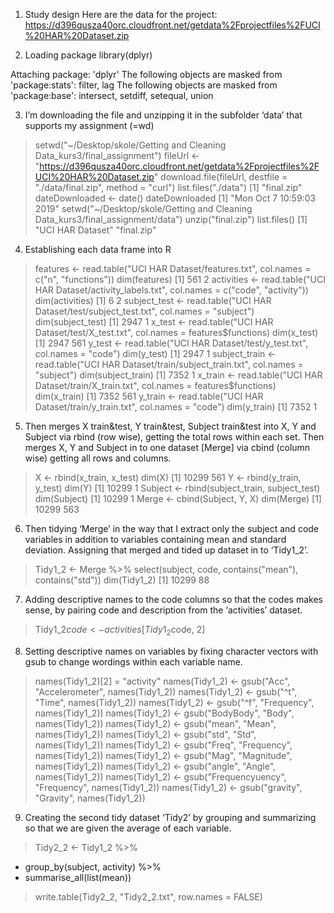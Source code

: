 1.	Study design
Here are the data for the project:
https://d396qusza40orc.cloudfront.net/getdata%2Fprojectfiles%2FUCI%20HAR%20Dataset.zip

2.	Loading package
library(dplyr)

Attaching package: 'dplyr'
The following objects are masked from 'package:stats':
    filter, lag
The following objects are masked from 'package:base':
    intersect, setdiff, setequal, union

3.	I’m downloading the file and unzipping it in the subfolder ‘data’ that supports my assignment (=wd)

> setwd("~/Desktop/skole/Getting and Cleaning Data_kurs3/final_assignment")
> fileUrl <- "https://d396qusza40orc.cloudfront.net/getdata%2Fprojectfiles%2FUCI%20HAR%20Dataset.zip"
> download.file(fileUrl, destfile = "./data/final.zip", method = "curl")
> list.files("./data")
[1] "final.zip"
> dateDownloaded <- date()
> dateDownloaded
[1] "Mon Oct  7 10:59:03 2019"
> setwd("~/Desktop/skole/Getting and Cleaning Data_kurs3/final_assignment/data")
> unzip("final.zip")
> list.files()
[1] "UCI HAR Dataset" "final.zip"    

4.	Establishing each data frame into R

> features <- read.table("UCI HAR Dataset/features.txt", col.names = c("n", "functions"))
> dim(features)
[1] 561   2
> activities <- read.table("UCI HAR Dataset/activity_labels.txt", col.names = c("code", "activity"))
> dim(activities)
[1] 6 2
> subject_test <- read.table("UCI HAR Dataset/test/subject_test.txt", col.names = "subject")
> dim(subject_test)
[1] 2947    1
> x_test <- read.table("UCI HAR Dataset/test/X_test.txt", col.names = features$functions)
> dim(x_test)
[1] 2947  561
> y_test <- read.table("UCI HAR Dataset/test/y_test.txt", col.names = "code")
> dim(y_test)
[1] 2947    1
> subject_train <- read.table("UCI HAR Dataset/train/subject_train.txt", col.names = "subject")
> dim(subject_train)
[1] 7352    1
> x_train <- read.table("UCI HAR Dataset/train/X_train.txt", col.names = features$functions)
> dim(x_train)
[1] 7352  561
> y_train <- read.table("UCI HAR Dataset/train/y_train.txt", col.names = "code")
> dim(y_train)
[1] 7352    1

5.	Then merges X train&test, Y train&test, Subject train&test into X, Y and Subject via rbind (row wise), getting the total rows within each set. Then merges X, Y and Subject in to one dataset [Merge] via cbind (column wise) getting all rows and columns.

> X <- rbind(x_train, x_test)
> dim(X)
[1] 10299   561
> Y <- rbind(y_train, y_test)
> dim(Y)
[1] 10299     1
> Subject <- rbind(subject_train, subject_test)
> dim(Subject)
[1] 10299     1
> Merge <- cbind(Subject, Y, X)
> dim(Merge)
[1] 10299   563

6.	Then tidying ‘Merge’ in the way that I extract only the subject and code variables in addition to variables containing mean and standard deviation. Assigning that merged and tided up dataset in to ‘Tidy1_2’.

> Tidy1_2 <- Merge %>% select(subject, code, contains("mean"), contains("std"))
> dim(Tidy1_2)
[1] 10299    88

7.	Adding descriptive names to the code columns so that the codes makes sense, by pairing code and description from the ‘activities’ dataset.

> Tidy1_2$code <- activities[Tidy1_2$code, 2]

8.	Setting descriptive names on variables by fixing character vectors with gsub to change wordings within each variable name. 

> names(Tidy1_2)[2] = "activity"
> names(Tidy1_2) <- gsub("Acc", "Accelerometer", names(Tidy1_2))
> names(Tidy1_2) <- gsub("^t", "Time", names(Tidy1_2))
> names(Tidy1_2) <- gsub("^f", "Frequency", names(Tidy1_2))
> names(Tidy1_2) <- gsub("BodyBody", "Body", names(Tidy1_2))
> names(Tidy1_2) <- gsub("mean", "Mean", names(Tidy1_2))
> names(Tidy1_2) <- gsub("std", "Std", names(Tidy1_2))
> names(Tidy1_2) <- gsub("Freq", "Frequency", names(Tidy1_2))
> names(Tidy1_2) <- gsub("Mag", "Magnitude", names(Tidy1_2))
> names(Tidy1_2) <- gsub("angle", "Angle", names(Tidy1_2))
> names(Tidy1_2) <- gsub("Frequencyuency", "Frequency", names(Tidy1_2))
> names(Tidy1_2) <- gsub("gravity", "Gravity", names(Tidy1_2))

9.	Creating the second tidy dataset ‘Tidy2’ by grouping and summarizing so that we are given the average of each variable.

> Tidy2_2 <- Tidy1_2 %>%
+ group_by(subject, activity) %>%
+ summarise_all(list(mean))
> write.table(Tidy2_2, "Tidy2_2.txt", row.names = FALSE)
